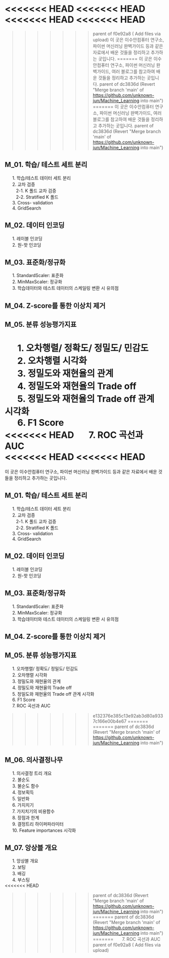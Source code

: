 <<<<<<< HEAD
<<<<<<< HEAD
<<<<<<< HEAD
<<<<<<< HEAD
=======
>>>>>>> parent of f0e92a8 ( Add files via upload)
이 곳은 이수안컴퓨터 연구소, 파이썬 머신러닝 완벽가이드 등과 같은 자료에서 배운 것들을 정리하고 추가하는 곳입니다.
=======
이 곳은 이수안컴퓨터 연구소, 파이썬 머신러닝 완벽가이드, 여러 블로그를 참고하여 배운 것들을 정리하고 추가하는 곳입니다.
>>>>>>> parent of dc3836d (Revert "Merge branch 'main' of https://github.com/unknown-jun/Machine_Learning into main")
=======
이 곳은 이수안컴퓨터 연구소, 파이썬 머신러닝 완벽가이드, 여러 블로그를 참고하여 배운 것들을 정리하고 추가하는 곳입니다.
>>>>>>> parent of dc3836d (Revert "Merge branch 'main' of https://github.com/unknown-jun/Machine_Learning into main")

## M_01. 학습/ 테스트 세트 분리
&nbsp;&nbsp;&nbsp;&nbsp;&nbsp; 1. 학습/테스트 데이터 세트 분리<br>
&nbsp;&nbsp;&nbsp;&nbsp;&nbsp; 2. 교차 검증<br>
&nbsp;&nbsp;&nbsp;&nbsp;&nbsp;&nbsp;&nbsp;&nbsp; 2-1. K 폴드 교차 검증<br>
&nbsp;&nbsp;&nbsp;&nbsp;&nbsp;&nbsp;&nbsp;&nbsp; 2-2. Stratified K 폴드 <br>
&nbsp;&nbsp;&nbsp;&nbsp;&nbsp; 3. Cross- validation<br>
&nbsp;&nbsp;&nbsp;&nbsp;&nbsp; 4. GridSearch<br>

## M_02. 데이터 인코딩
&nbsp;&nbsp;&nbsp;&nbsp;&nbsp; 1. 레이블 인코딩 <br>
&nbsp;&nbsp;&nbsp;&nbsp;&nbsp; 2. 원-핫 인코딩<br>

## M_03. 표준화/정규화
&nbsp;&nbsp;&nbsp;&nbsp;&nbsp; 1. StandardScaler: 표준화 <br>
&nbsp;&nbsp;&nbsp;&nbsp;&nbsp; 2. MinMaxScaler: 정규화 <br>
&nbsp;&nbsp;&nbsp;&nbsp;&nbsp; 3. 학습데이터와 테스트 데이터의 스케일링 변환 시 유의점<br>

## M_04. Z-score를 통한 이상치 제거

## M_05. 분류 성능평가지표
&nbsp;&nbsp;&nbsp;&nbsp;&nbsp; 1. 오차행렬/ 정확도/ 정밀도/ 민감도 <br>
&nbsp;&nbsp;&nbsp;&nbsp;&nbsp; 2. 오차행렬 시각화<br>
&nbsp;&nbsp;&nbsp;&nbsp;&nbsp; 3. 정밀도와 재현율의 관계<br>
&nbsp;&nbsp;&nbsp;&nbsp;&nbsp; 4. 정밀도와 재현율의 Trade off<br>
&nbsp;&nbsp;&nbsp;&nbsp;&nbsp; 5. 정밀도와 재현율의 Trade off 관계 시각화<br>
&nbsp;&nbsp;&nbsp;&nbsp;&nbsp; 6. F1 Score<br>
<<<<<<< HEAD
&nbsp;&nbsp;&nbsp;&nbsp;&nbsp; 7. ROC 곡선과 AUC <br>
<<<<<<< HEAD
<<<<<<< HEAD
=======
이 곳은 이수안컴퓨터 연구소, 파이썬 머신러닝 완벽가이드 등과 같은 자료에서 배운 것들을 정리하고 추가하는 곳입니다.

## M_01. 학습/ 테스트 세트 분리
&nbsp;&nbsp;&nbsp;&nbsp;&nbsp; 1. 학습/테스트 데이터 세트 분리<br>
&nbsp;&nbsp;&nbsp;&nbsp;&nbsp; 2. 교차 검증<br>
&nbsp;&nbsp;&nbsp;&nbsp;&nbsp;&nbsp;&nbsp;&nbsp; 2-1. K 폴드 교차 검증<br>
&nbsp;&nbsp;&nbsp;&nbsp;&nbsp;&nbsp;&nbsp;&nbsp; 2-2. Stratified K 폴드 <br>
&nbsp;&nbsp;&nbsp;&nbsp;&nbsp; 3. Cross- validation<br>
&nbsp;&nbsp;&nbsp;&nbsp;&nbsp; 4. GridSearch<br>

## M_02. 데이터 인코딩
&nbsp;&nbsp;&nbsp;&nbsp;&nbsp; 1. 레이블 인코딩 <br>
&nbsp;&nbsp;&nbsp;&nbsp;&nbsp; 2. 원-핫 인코딩<br>

## M_03. 표준화/정규화
&nbsp;&nbsp;&nbsp;&nbsp;&nbsp; 1. StandardScaler: 표준화 <br>
&nbsp;&nbsp;&nbsp;&nbsp;&nbsp; 2. MinMaxScaler: 정규화 <br>
&nbsp;&nbsp;&nbsp;&nbsp;&nbsp; 3. 학습데이터와 테스트 데이터의 스케일링 변환 시 유의점<br>

## M_04. Z-score를 통한 이상치 제거

## M_05. 분류 성능평가지표
&nbsp;&nbsp;&nbsp;&nbsp;&nbsp; 1. 오차행렬/ 정확도/ 정밀도/ 민감도 <br>
&nbsp;&nbsp;&nbsp;&nbsp;&nbsp; 2. 오차행렬 시각화<br>
&nbsp;&nbsp;&nbsp;&nbsp;&nbsp; 3. 정밀도와 재현율의 관계<br>
&nbsp;&nbsp;&nbsp;&nbsp;&nbsp; 4. 정밀도와 재현율의 Trade off<br>
&nbsp;&nbsp;&nbsp;&nbsp;&nbsp; 5. 정밀도와 재현율의 Trade off 관계 시각화<br>
&nbsp;&nbsp;&nbsp;&nbsp;&nbsp; 6. F1 Score<br>
&nbsp;&nbsp;&nbsp;&nbsp;&nbsp; 7. ROC 곡선과 AUC <br>
>>>>>>> e132376e385c13e92ab3d80a9337c166e00b4e67
=======
=======
>>>>>>> parent of dc3836d (Revert "Merge branch 'main' of https://github.com/unknown-jun/Machine_Learning into main")

## M_06. 의사결정나무
&nbsp;&nbsp;&nbsp;&nbsp;&nbsp; 1. 의사결정 트리 개요 <br>
&nbsp;&nbsp;&nbsp;&nbsp;&nbsp; 2. 불순도 <br>
&nbsp;&nbsp;&nbsp;&nbsp;&nbsp; 3. 불순도 함수<br>
&nbsp;&nbsp;&nbsp;&nbsp;&nbsp; 4. 정보획득<br>
&nbsp;&nbsp;&nbsp;&nbsp;&nbsp; 5. 일반화<br>
&nbsp;&nbsp;&nbsp;&nbsp;&nbsp; 6. 가지치기<br>
&nbsp;&nbsp;&nbsp;&nbsp;&nbsp; 7. 가지치기의 비용함수<br>
&nbsp;&nbsp;&nbsp;&nbsp;&nbsp; 8. 장점과 한계 <br>
&nbsp;&nbsp;&nbsp;&nbsp;&nbsp; 9. 결정트리 하이퍼파라미터 <br>
&nbsp;&nbsp;&nbsp;&nbsp;&nbsp; 10. Feature importances 시각화<br>

## M_07. 앙상블 개요
&nbsp;&nbsp;&nbsp;&nbsp;&nbsp; 1. 앙상블 개요 <br>
&nbsp;&nbsp;&nbsp;&nbsp;&nbsp; 2. 보팅 <br>
&nbsp;&nbsp;&nbsp;&nbsp;&nbsp; 3. 배깅<br>
&nbsp;&nbsp;&nbsp;&nbsp;&nbsp; 4. 부스팅<br>
<<<<<<< HEAD
>>>>>>> parent of dc3836d (Revert "Merge branch 'main' of https://github.com/unknown-jun/Machine_Learning into main")
=======
>>>>>>> parent of dc3836d (Revert "Merge branch 'main' of https://github.com/unknown-jun/Machine_Learning into main")
=======
&nbsp;&nbsp;&nbsp;&nbsp;&nbsp; 7. ROC 곡선과 AUC <br>
>>>>>>> parent of f0e92a8 ( Add files via upload)

